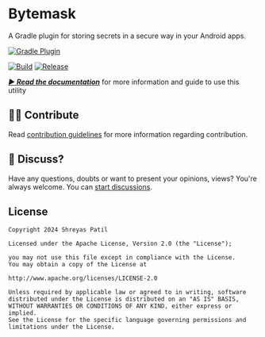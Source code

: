 # Bytemask

A Gradle plugin for storing secrets in a secure way in your Android apps.

[![Gradle Plugin](https://img.shields.io/gradle-plugin-portal/v/dev.shreyaspatil.bytemask.plugin?color=%233cafc6&label=Plugin&logo=gradle&style=flat-square)](https://plugins.gradle.org/plugin/dev.shreyaspatil.bytemask.plugin)

[![Build](https://github.com/PatilShreyas/Bytemask/actions/workflows/build.yml/badge.svg)](https://github.com/PatilShreyas/Bytemask/actions/workflows/build.yml)
[![Release](https://github.com/PatilShreyas/Bytemask/actions/workflows/release.yml/badge.svg)](https://github.com/PatilShreyas/Bytemask/actions/workflows/release.yml)

[***▶️ Read the documentation***](https://patilshreyas.github.io/bytemask) for more information and guide to use this utility

## 🙋‍♂️ Contribute

Read [contribution guidelines](CONTRIBUTING.md) for more information regarding contribution.

## 💬 Discuss?

Have any questions, doubts or want to present your opinions, views? You're always welcome. You
can [start discussions](https://github.com/PatilShreyas/bytemask/discussions).

## License

```
Copyright 2024 Shreyas Patil

Licensed under the Apache License, Version 2.0 (the "License");

you may not use this file except in compliance with the License.
You may obtain a copy of the License at

http://www.apache.org/licenses/LICENSE-2.0

Unless required by applicable law or agreed to in writing, software
distributed under the License is distributed on an "AS IS" BASIS,
WITHOUT WARRANTIES OR CONDITIONS OF ANY KIND, either express or implied.
See the License for the specific language governing permissions and
limitations under the License.
```
